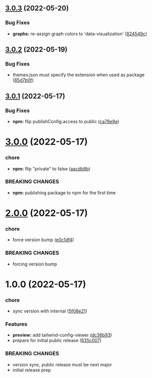 ## [3.0.3](https://github.com/CrowdStrike/tailwind-toucan-base/compare/v3.0.2...v3.0.3) (2022-05-20)


### Bug Fixes

* **graphs:** re-assign graph colors to 'data-visualization' ([824549c](https://github.com/CrowdStrike/tailwind-toucan-base/commit/824549c3fc50f0a82ca313d7556a33fbb2b8aa82))

## [3.0.2](https://github.com/CrowdStrike/tailwind-toucan-base/compare/v3.0.1...v3.0.2) (2022-05-19)


### Bug Fixes

* themes.json must specify the extension when used as package ([65d7b0f](https://github.com/CrowdStrike/tailwind-toucan-base/commit/65d7b0f2c13a3a1d4477a27bccd11fbc2d803811))

## [3.0.1](https://github.com/CrowdStrike/tailwind-toucan-base/compare/v3.0.0...v3.0.1) (2022-05-17)


### Bug Fixes

* **npm:** flip publishConfig.access to public ([ca78e9e](https://github.com/CrowdStrike/tailwind-toucan-base/commit/ca78e9e75c9ba3e46581b947703c94acbc01356e))

# [3.0.0](https://github.com/CrowdStrike/tailwind-toucan-base/compare/v2.0.0...v3.0.0) (2022-05-17)


### chore

* **npm:** flip "private" to false ([aacdb8b](https://github.com/CrowdStrike/tailwind-toucan-base/commit/aacdb8b6e5d7b03be3dde2b78d15d695195add1c))


### BREAKING CHANGES

* **npm:** publishing package to npm for the first time

# [2.0.0](https://github.com/CrowdStrike/tailwind-toucan-base/compare/v1.0.0...v2.0.0) (2022-05-17)


### chore

* force version bump ([e0c1df4](https://github.com/CrowdStrike/tailwind-toucan-base/commit/e0c1df4bdc6e662cd8d472137acfa2df141738ef))


### BREAKING CHANGES

* forcing version bump

# 1.0.0 (2022-05-17)


### chore

* sync version with internal ([5f08e21](https://github.com/CrowdStrike/tailwind-toucan-base/commit/5f08e216af47feefeae203d9639f6aad365e7723))


### Features

* **preview:** add tailwind-config-viewer ([dc36b93](https://github.com/CrowdStrike/tailwind-toucan-base/commit/dc36b934be74ebcbb553c1a07a1230fc74893592))
* prepare for initial public release ([635c007](https://github.com/CrowdStrike/tailwind-toucan-base/commit/635c007682d5b3e70857cbf0ba366d65c9bc7807))


### BREAKING CHANGES

* version sync, public release must be next major
* initial release prep
